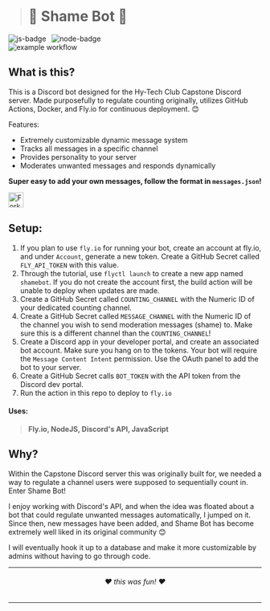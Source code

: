 > # 👑 **Shame Bot** 👑

<img src="https://img.shields.io/badge/JavaScript-F7DF1E?style=for-the-badge&logo=javascript&logoColor=black" alt="js-badge" /> &ensp;<img src="https://img.shields.io/badge/Node.js-43853D?style=for-the-badge&logo=node.js&logoColor=white" alt="node-badge" /> &ensp;
<br>
![example workflow](https://github.com/RoyalTwo/shamebot/actions/workflows/fly.yml/badge.svg)

## What is this?
This is a Discord bot designed for the Hy-Tech Club Capstone Discord 
server. Made purposefully to regulate counting originally, utilizes GitHub Actions, Docker, and Fly.io for continuous deployment. 😊

Features:
* Extremely customizable dynamic message system
* Tracks all messages in a specific channel
* Provides personality to your server
* Moderates unwanted messages and responds dynamically

**Super easy to add your own messages, follow the format in `messages.json`!**

<img style="height:30px; display: block" alt="Fork repo" src="https://img.shields.io/github/forks/RoyalTwo/shamebot?color=lightblue&label=fork&style=for-the-badge"/>

## Setup:

1. If you plan to use `fly.io` for running your bot, create an account at fly.io, and under `Account`, generate a new token. Create a GitHub Secret called `FLY_API_TOKEN` with this value.
1. Through the tutorial, use `flyctl launch` to create a new app named `shamebot`. If you do not create the account first, the build action will be unable to deploy when updates are made.
1. Create a GitHub Secret called `COUNTING_CHANNEL` with the Numeric ID of your dedicated counting channel.
1. Create a GitHub Secret called `MESSAGE_CHANNEL` with the Numeric ID of the channel you wish to send moderation messages (shame) to. Make sure this is a different channel than the `COUNTING_CHANNEL`!
1. Create a Discord app in your developer portal, and create an associated bot account. Make sure you hang on to the tokens. Your bot will require the `Message Content Intent` permission. Use the OAuth panel to add the bot to your server.
1. Create a GitHub Secret calls `BOT_TOKEN` with the API token from the Discord dev portal.
1. Run the action in this repo to deploy to `fly.io`

#### Uses:
> **Fly.io, NodeJS, Discord's API, JavaScript**

## Why?
Within the Capstone Discord server this was originally built for, 
we needed a way to regulate a channel users were supposed to sequentially
count in. Enter Shame Bot!

I enjoy working with Discord's API, and when the idea was floated about a bot
that could regulate unwanted messages automatically, I jumped on it. Since then,
new messages have been added, and Shame Bot has become extremely well liked in
its original community 😊

I will eventually hook it up to a database and make it more customizable by admins
without having to go through code.

---
<h6 align="center">❤️ this was fun! ❤️</h6>

---
